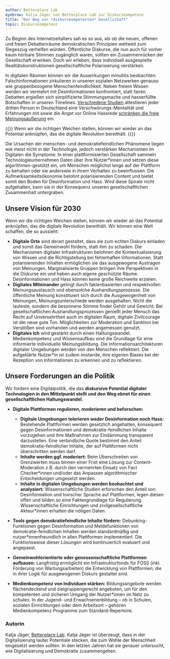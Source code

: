 ```yaml
---
author: Betterplace Lab
eyebrow: Katja Jäger von Betterplace Lab zur Diskurskompetenz
title: "Der Weg zur *diskurskompetenten* Gesellschaft"
topic: Diskurskompetenz
---
```


Zu Beginn des Internetzeitalters sah es so aus, als ob die neuen, offenen und freien Debattenräume demokratischen Prinzipien weltweit zum Siegeszug verhelfen würden. Öffentliche Diskurse, die nun auch für vorher kaum hörbare Stimmen zugänglich waren, sollten ein Zusammenrücken der Gesellschaft erwirken. Doch wir erleben, dass individuell ausgespielte Realitätskonstruktionen gesellschaftliche Polarisierung verstärken.

In digitalen Räumen können wir die Auswirkungen minutiös beobachten: Falschinformationen zirkulieren in unseren sozialen Netzwerken genauso wie gruppenbezogene Menschenfeindlichkeit. Neben freiem Wissen werden wir vermehrt mit Desinformationen konfrontiert, statt fairen Debatten ergießen sich simplifizierte Stimmungsmache und hasserfüllte Botschaften in unseren Timelines. [Verschiedene Studien](https://www.isdglobal.org/wp-content/uploads/2021/05/Impfskepsis-und-Impfgegnerschaft-in-der-COVID-19-Pandemie-1.pdf) attestieren jeder dritten Person in Deutschland eine Verschwörungs-Mentalität und Erfahrungen mit sowie die Angst vor Online Hassrede [schränken die freie Meinungsäußerung](https://www.das-nettz.de/publikationen/hass-im-netz-der-schleichende-angriff-auf-unsere-demokratie) ein.

{{<pullquote>}}
Wenn wir die richtigen Weichen stellen, können wir wieder an das Potential anknüpfen, das die digitale Revolution bereithält.
{{</pullquote>}}

Die Ursachen der menschen- und demokratiefeindlichen Phänomene liegen wie meist nicht in der Technologie, jedoch verstärken Mechanismen im Digitalen die Symptome: In einer plattformisierten Gesellschaft sammeln Technologieunternehmen Daten über ihre Nutzer\*innen und setzen diese algorithmen-gestützt ein, um Menschen möglichst lange auf der Plattform zu behalten oder sie anderswie in ihrem Verhalten zu beeinflussen. Die Aufmerksamkeitsökonomie belohnt polarisierenden Content und bietet somit den Boden für Desinformation und Hass. Wird diese Spirale nicht aufgehalten, kann sie in der Konsequenz unseren gesellschaftlichen Zusammenhalt untergraben.

## Unsere Vision für 2030

Wenn wir die richtigen Weichen stellen, können wir wieder an das Potential anknüpfen, das die digitale Revolution bereithält. Wir können eine Welt schaffen, die so aussieht:

- **Digitale Orte** sind derart gestaltet, dass sie zum echten Diskurs einladen und somit das Gemeinwohl fördern, statt ihm zu schaden. Die Mechanismen digitaler Infrastrukturen belohnen die Kontextualisierung von Wissen und die Richtigstellung bei fehlerhaften Informationen. Statt polarisierenden Inhalten ermöglichen sie das ausgewogene Austragen von Meinungen. Marginalisierte Gruppen bringen ihre Perspektiven in die Diskurse ein und haben auch eigene geschützte Räume. Desinformationen und Hass können keine große Reichweite erzielen. 
- **Digitales Miteinander** gelingt durch faktenbasierten und respektvollen Meinungsaustausch und ebensolche Aushandlungsprozesse. Die öffentliche Meinung konstituiert sich durch die Ausgewogenheit von Meinungen, Meinungsunterschiede werden ausgehalten. Nicht die lauteste, sondern die besonnene Stimme findet Gehör und Gewicht. Bei gesellschaftlichen Aushandlungsprozessen genießt jeder Mensch das Recht auf Unversehrtheit auch im digitalen Raum, digitale Zivilcourage ist der neue gute Ton. Möglichkeiten zur Moderation und Sanktion bei Verstößen sind vorhanden und werden angemessen genutzt. 
- **Digitales Ich** wird gestärkt durch einen Haltungswandel. Medienkompetenz und Wissensaufbau sind die Grundlage für eine informierte individuelle Meinungsbildung. Die Informationsarchitekturen digitaler Umgebungen werden von den Menschen reflektiert. Die aufgeklärte Nutzer\*in ist zudem imstande, ihre eigenen Biases bei der Rezeption von Informationen zu erkennen und zu reflektieren.

## Unsere Forderungen an die Politik

Wir fordern eine Digitalpolitik, die das __diskursive Potential digitaler Technologien in den Mittelpunkt stellt und den Weg ebnet für einen gesellschaftlichen Haltungswandel.__

- __Digitale Plattformen regulieren, moderieren und beforschen:__
    - __Digitale Umgebungen tolerieren weder Desinformation noch Hass:__ Bestehende Plattformen werden gesetzlich angehalten, konsequent gegen Desinformationen und demokratie-feindlichen Inhalte vorzugehen und ihre Maßnahmen zur Eindämmung transparent darzustellen. Eine verbindliche Quote bestimmt den Anteil demokratie-feindlicher Inhalte, der auf Plattformen nicht überschritten werden darf. 
    - __Inhalte werden ggf. moderiert:__ Beim Überschreiten von Grenzwerten muss binnen einer Frist eine Lösung zur Content-Moderation z.B. durch den vermehrten Einsatz von Fact Checker\*innen und/oder das Anpassen algorithmischer Entscheidungen umgesetzt werden. 
    - __Inhalte in digitalen Umgebungen werden beobachtet und analysiert:__ Wissenschaftliche Studien erforschen den Anteil von Desinformation und toxischer Sprache auf Plattformen, legen diesen offen und bilden so eine Faktengrundlage für Regulierung. Wissenschaftliche Einrichtungen und zivilgesellschaftliche Akteur\*innen erhalten die nötigen Daten. 
- __Tools gegen demokratiefeindliche Inhalte fördern:__ Debunking-Funktionen gegen Desinformation und Meldefunktionen von demokratie-feindlichen Inhalten werden standardmäßig und nutzer\*innenfreundlich in allen Plattformen implementiert. Die Funktionsweise dieser Lösungen wird kontinuierlich evaluiert und angepasst.

- __Gemeinwohlorientierte oder genossenschaftliche Plattformen aufbauen:__ Langfristig ermöglicht ein Infrastrukturfonds für FOSS (inkl. Förderung von Wartungsarbeiten) die Entwicklung von Plattformen, die in ihrer Logik für ausgewogenen Diskurs gestaltet sind.

- __Medienkompetenz von Individuen stärken:__ Bildungsangebote werden flächendeckend und zielgruppengerecht angeboten, um für den kompetenten und sicheren Umgang der Nutzer\*innen im Netz zu schulen. In der Jugend- und Erwachsenenbildung – ob in Schulen, sozialen Einrichtungen oder dem Arbeitsort – gehören Medienkompetenz Programme zum Standard-Repertoire. 

### Autorin

Katja Jäger, [Betterplace Lab](https://www.betterplace-lab.org/). Katja Jäger ist überzeugt, dass in der Digitalisierung lauter Potentiale stecken, die zum Wohle der Menschheit eingesetzt werden sollten. In den letzten Jahren hat sie genauer untersucht, wie Digitalisierung und Demokratie zusammengehen.
